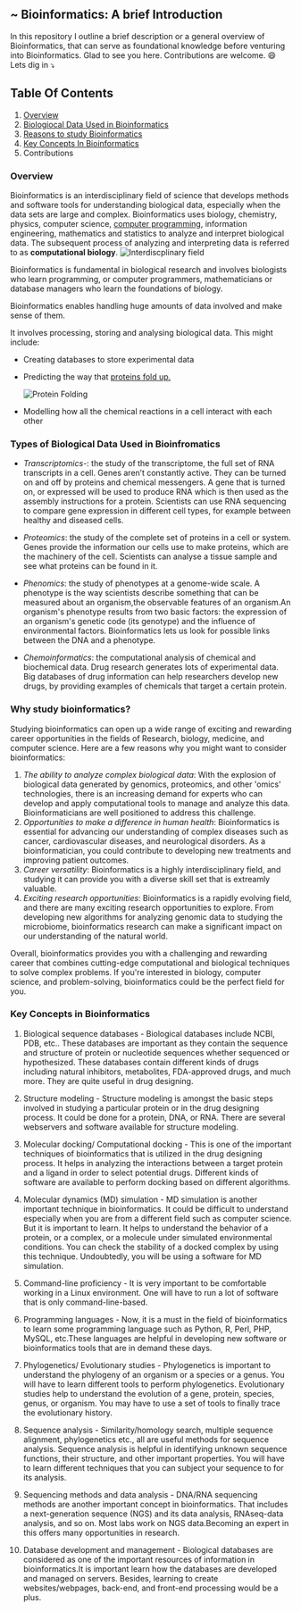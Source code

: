 ## ~ Bioinformatics: A brief Introduction
In this repository I outline a brief description or a general overview of Bioinformatics, that can serve as foundational knowledge before venturing into Bioinformatics. Glad to see you here. Contributions are welcome. :smile:  Lets dig in  :arrow_heading_down:
## Table Of Contents
1. [Overview](https://github.com/Brian-Kimutai/Bioinformatics--A-Brief-Introduction/blob/main/README.md#overview)
2. [Biologiocal Data Used in Bioinformatics](https://github.com/Brian-Kimutai/Bioinformatics--A-Brief-Introduction/blob/main/README.md#types-of-biological-data-used-in-bioinfromatics)
3. [Reasons to study Bioinformatics](https://github.com/Brian-Kimutai/Bioinformatics--A-Brief-Introduction/blob/main/README.md#why-study-bioinformatics)
4. [Key Concepts In Bioinformatics](https://github.com/Brian-Kimutai/Bioinformatics--A-Brief-Introduction/blob/main/README.md#key-concepts-in-bioinformatics)
5. Contributions
   
### Overview 
Bioinformatics is an interdisciplinary field of science that develops methods and software tools for understanding biological data, especially when the data sets are large and complex. Bioinformatics uses biology, chemistry, physics, computer science, [computer programming](https://en.wikipedia.org/wiki/Computer_programming), information engineering, mathematics and statistics to analyze and interpret biological data.
The subsequent process of analyzing and interpreting data is referred to as **computational biology**.
![Interdiscplinary field](https://miro.medium.com/v2/resize:fit:828/format:webp/1*h-NxX0bCfPKqvWCLHS7oGQ.png)

Bioinformatics is fundamental in  biological research and involves biologists who learn programming, or computer programmers, mathematicians or database managers who learn the foundations of biology.

Bioinformatics enables handling huge amounts of data involved and make sense of them.

It involves processing, storing and analysing biological data. This might include:
- Creating databases to store experimental data
- Predicting the way that [proteins fold up.](https://en.wikipedia.org/wiki/Protein_folding)
  
  ![Protein Folding](https://chem.libretexts.org/@api/deki/files/354713/mindtouch.page%2523thumbnail?revision=1)
- Modelling how all the chemical reactions in a cell interact with each other
### Types of Biological Data Used in Bioinfromatics
- *Transcriptomics-*: the study of the transcriptome, the full set of RNA transcripts in a cell.
Genes aren’t constantly active. They can be turned on and off by proteins and chemical messengers. A gene that is turned on, or expressed will be used to produce RNA which is then used as the assembly instructions for a protein.
Scientists can use RNA sequencing to compare gene expression in different cell types, for example between healthy and diseased cells.

- *Proteomics*: the study of the complete set of proteins in a cell or system.
Genes provide the information our cells use to make proteins, which are the machinery of the cell.
Scientists can analyse a tissue sample and see what proteins can be found in it.

- *Phenomics*: the study of phenotypes at a genome-wide scale.
A phenotype is the way scientists describe something that can be measured about an organism,the observable features of an organism.An organism's phenotype results from two basic factors: the expression of an organism's genetic code (its genotype) and the influence of environmental factors.
Bioinformatics lets us look for possible links between the DNA and a phenotype.

- *Chemoinformatics*: the computational analysis of chemical and biochemical data.
Drug research generates lots of experimental data.
Big databases of drug information can help researchers develop new drugs, by providing examples of chemicals that target a certain protein.
### Why study bioinformatics?

Studying bioinformatics can open up a wide range of exciting and rewarding career opportunities in the fields of Research, biology, medicine, and computer science. Here are a few reasons why you might want to consider bioinformatics:

1. *The ability to analyze complex biological data*: With the explosion of biological data generated by genomics, proteomics, and other 'omics' technologies, there is an increasing demand for experts who can develop and apply computational tools to manage and analyze this data. Bioinformaticians are well positioned to address this challenge.
2. *Opportunities to make a difference in human health*: Bioinformatics is essential for advancing our understanding of complex diseases such as cancer, cardiovascular diseases, and neurological disorders. As a bioinformatician, you could contribute to developing new treatments and improving patient outcomes.
3. *Career versatility*: Bioinformatics is a highly interdisciplinary field, and studying it can provide you with a diverse skill set that is extreamly valuable.
4. *Exciting research opportunities*: Bioinformatics is a rapidly evolving field, and there are many exciting research opportunities to explore. From developing new algorithms for analyzing genomic data to studying the microbiome, bioinformatics research can make a significant impact on our understanding of the natural world.
   
Overall, bioinformatics provides you with a challenging and rewarding career that combines cutting-edge computational and biological techniques to solve complex problems. If you're interested in biology, computer science, and problem-solving, bioinformatics could be the perfect field for you.
### Key Concepts in Bioinformatics

1. Biological sequence databases - Biological databases include NCBI, PDB, etc.. These databases are important as they contain the sequence and structure of protein or nucleotide sequences whether sequenced or hypothesized. These databases contain different kinds of drugs including natural inhibitors, metabolites, FDA-approved drugs, and much more. They are quite useful in drug designing.

2. Structure modeling - Structure modeling is amongst the basic steps involved in studying a particular protein or in the drug designing process. It could be done for a protein, DNA, or RNA. There are several webservers and software available for structure modeling.

3. Molecular docking/ Computational docking - This is one of the important techniques of bioinformatics that is utilized in the drug designing process. It helps in analyzing the interactions between a target protein and a ligand in order to select potential drugs. Different kinds of software are available to perform docking based on different algorithms.

4. Molecular dynamics (MD) simulation - MD simulation is another important technique in bioinformatics. It could be difficult to understand especially when you are from a different field such as computer science. But it is important to learn. It helps to understand the behavior of a protein, or a complex, or a molecule under simulated environmental conditions. You can check the stability of a docked complex by using this technique. Undoubtedly, you will be using a software for MD simulation.

5. Command-line proficiency - It is very important to be comfortable working in a Linux environment. One will have to run a lot of software that is only command-line-based. 

6. Programming languages - Now, it is a must in the field of bioinformatics to learn some programming language such as Python, R, Perl, PHP, MySQL, etc.These languages are helpful in developing new software or bioinformatics tools that are in demand these days.

7. Phylogenetics/ Evolutionary studies - Phylogenetics is important to understand the phylogeny of an organism or a species or a genus. You will have to learn different tools to perform phylogenetics. Evolutionary studies help to understand the evolution of a gene, protein, species, genus, or organism. You may have to use a set of tools to finally trace the evolutionary history.

8. Sequence analysis - Similarity/homology search, multiple sequence alignment, phylogenetics etc., all are useful methods for sequence analysis. Sequence analysis is helpful in identifying unknown sequence functions, their structure, and other important properties. You will have to learn different techniques that you can subject your sequence to for its analysis.

9. Sequencing methods and data analysis - DNA/RNA sequencing methods are another important concept in bioinformatics. That includes a next-generation sequence (NGS) and its data analysis, RNAseq-data analysis, and so on. Most labs work on NGS data.Becoming an expert in this offers many opportunities in research.

10. Database development and management - Biological databases are considered as one of the important resources of information in bioinformatics.It is important learn how the databases are developed and managed on servers. Besides, learning  to create websites/webpages, back-end, and front-end processing would be a plus.



